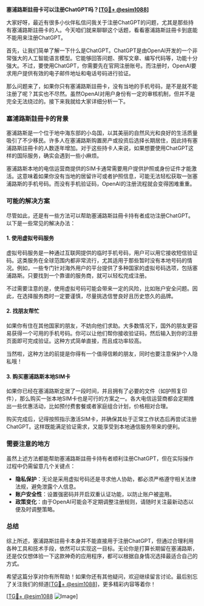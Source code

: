 **塞浦路斯註冊卡可以注册ChatGPT吗？[[TG💪+ @esim1088](https://t.me/s/esim1088)]**

大家好呀，最近有很多小伙伴私信问我关于注册ChatGPT的问题，尤其是那些持有塞浦路斯註冊卡的人。今天咱们就来聊聊这个话题，看看塞浦路斯註冊卡到底能不能用来注册ChatGPT。

首先，让我们简单了解一下什么是ChatGPT。ChatGPT是由OpenAI开发的一个非常强大的人工智能语言模型。它能够回答问题、撰写文章、编写代码等，功能十分强大。不过，要使用ChatGPT，你需要先在官网注册账号。而注册时，OpenAI要求用户提供有效的电子邮件地址和电话号码进行验证。

那么问题来了，如果你只有塞浦路斯註冊卡，没有当地的手机号码，是不是就不能注册了呢？其实也不尽然。虽然OpenAI对用户身份有一定的审核机制，但并不是完全无法绕过的。接下来我就给大家详细分析一下。

### 塞浦路斯註冊卡的背景

塞浦路斯是一个位于地中海东部的小岛国，以其美丽的自然风光和良好的生活质量吸引了不少移民。许多人在塞浦路斯购置房产或投资后选择长期居住，因此持有塞浦路斯註冊卡的人数逐年增加。对于这些持卡人来说，如果想要使用ChatGPT这样的国际服务，确实会遇到一些小麻烦。

塞浦路斯本地的电信运营商提供的SIM卡通常需要用户提供护照或身份证件才能激活。这意味着如果你没有当地的居留许可或者护照信息，可能无法轻松获取一张塞浦路斯的手机号码。而没有手机验证码，OpenAI的注册流程就会变得困难重重。

### 可能的解决方案

尽管如此，还是有一些方法可以帮助塞浦路斯註冊卡持有者成功注册ChatGPT。以下是一些常见的解决办法：

#### 1. 使用虚拟号码服务

虚拟号码服务是一种通过互联网提供的临时手机号码，用户可以用它接收短信验证码。这类服务在全球范围内都非常流行，尤其适用于那些暂时没有本地号码的情况。例如，一些专门针对海外用户的平台提供了多种国家的虚拟号码选项，包括塞浦路斯。只要找到一个靠谱的服务商，就可以轻松完成注册。

不过需要注意的是，使用虚拟号码可能会带来一定的风险，比如账户安全问题。因此，在选择服务商时一定要谨慎，尽量挑选信誉良好且历史悠久的品牌。

#### 2. 找朋友帮忙

如果你有住在其他国家的朋友，不妨向他们求助。大多数情况下，国外的朋友更容易获得一个可用的手机号码。你可以让他们帮你接收验证码，然后输入到你的注册页面即可完成验证。这种方式简单直接，而且成功率较高。

当然啦，这种方法的前提是你得有一个值得信赖的朋友，同时也要注意保护个人隐私哦！

#### 3. 购买塞浦路斯本地SIM卡

如果你已经在塞浦路斯定居了一段时间，并且拥有了必要的文件（如护照复印件），那么购买一张本地SIM卡也是可行的方案之一。各大电信运营商都会定期推出一些优惠活动，比如预付费套餐或者家庭组合计划，价格相对合理。

购买完成后，记得按照指示激活SIM卡，并确保其处于正常工作状态后再尝试注册ChatGPT。这样既能满足验证需求，又能享受到本地通信服务带来的便利。

### 需要注意的地方

虽然上述方法都能帮助塞浦路斯註冊卡持有者顺利注册ChatGPT，但在实际操作过程中仍需留意几个关键点：

- **隐私保护**：无论是采用虚拟号码还是寻求他人协助，都必须严格遵守相关法律法规，避免泄露个人信息。
- **账户安全性**：设置强密码并开启双重认证功能，以防止账户被盗用。
- **政策变化**：由于OpenAI可能会不定期调整注册规则，请随时关注最新动态以便及时调整策略。

### 总结

综上所述，塞浦路斯註冊卡本身并不能直接用于注册ChatGPT，但通过合理利用各种工具和技术手段，依然可以实现这一目标。无论你是打算长期留在塞浦路斯，还是仅仅想体验一下这款神奇的应用程序，都可以根据自身情况选择最适合自己的方式。

希望这篇分享对你有所帮助！如果你还有其他疑问，欢迎继续留言讨论。最后别忘了关注我们的频道[[TG💪+ @esim1088](https://t.me/s/esim1088)]，更多精彩内容等着你！

[[TG💪+ @esim1088](https://t.me/s/esim1088) ![Image](https://i.postimg.cc/4NQfJmqS/Snipaste-2025-05-13-00-14-12.png)]